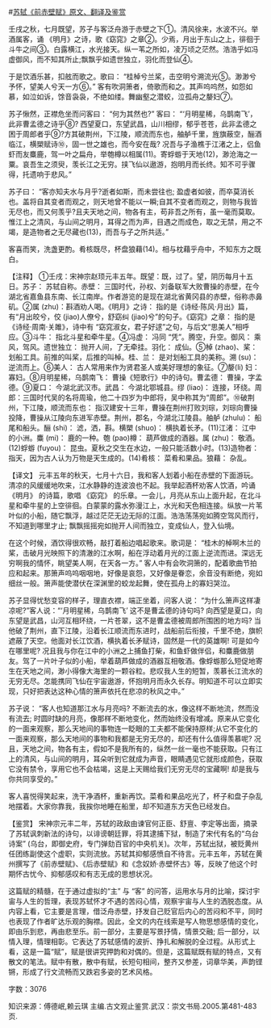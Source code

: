 #[苏轼《前赤壁赋》原文、翻译及鉴赏](https://www.vrrw.net/wx/14147.html)

壬戌之秋，七月既望，苏子与客泛舟游于赤壁之下①。清风徐来，水波不兴。举酒属客，诵 《明月》之诗，歌《窈窕》之章②。少焉，月出于东山之上，徘徊于斗牛之间③。白露横江，水光接天。纵一苇之所如，凌万顷之茫然。浩浩乎如冯虚御风，而不知其所止;飘飘乎如遗世独立，羽化而登仙④。

于是饮酒乐甚，扣舷而歌之。歌曰： “桂棹兮兰桨，击空明兮溯流光⑤。渺渺兮予怀，望美人兮天一方⑥。” 客有吹洞箫者，倚歌而和之。其声呜呜然，如怨如慕，如泣如诉，馀音袅袅，不绝如缕。舞幽壑之潜蛟，泣孤舟之嫠妇⑦。

苏子愀然，正襟危坐而问客曰： “何为其然也?” 客曰： “‘月明星稀，乌鹊南飞’，此非曹孟德之诗乎⑧? 西望夏口，东望武昌，山川相缪，郁乎苍苍，此非孟德之困于周郎者乎⑨?方其破荆州，下江陵，顺流而东也，舳舻千里，旌旗蔽空，酾酒临江，横槊赋诗⑩，固一世之雄也，而今安在哉? 况吾与子渔樵于江渚之上，侣鱼虾而友麋鹿，驾一叶之扁舟，举匏樽以相属(11)。寄蜉蝣于天地(12)，渺沧海之一粟。哀吾生之须臾，羡长江之无穷。挟飞仙以遨游，抱明月而长终。知不可乎骤得，托遗响于悲风。”

苏子曰： “客亦知夫水与月乎?逝者如斯，而未尝往也; 盈虚者如彼，而卒莫消长也。盖将自其变者而观之，则天地曾不能以一瞬;自其不变者而观之，则物与我皆无尽也，而又何羡乎?且夫天地之间，物各有主，苟非吾之所有，虽一毫而莫取。惟江上之清风，与山间之明月，耳得之而为声，目遇之而成色，取之无禁，用之不竭，是造物者之无尽藏也(13)，而吾与子之所共适。”

客喜而笑，洗盏更酌。肴核既尽，杯盘狼藉(14)。相与枕藉乎舟中，不知东方之既白。



【注释】 ①壬戌：宋神宗赵顼元丰五年。既望：既，过了。望，阴历每月十五日。苏子： 苏轼自称。赤壁： 三国时代，孙权、刘备联军大败曹操的赤壁，在今湖北省嘉鱼县东南、长江南岸。作者游览的是现在湖北省黄冈县的赤壁，俗称赤鼻矶。②属 (zhu)：斟酒劝人喝。《明月》之诗： 指的是《诗经·陈风·月出》篇，有“月出皎兮，佼 (jiao)人僚兮，舒窈纠 (jiao)兮”的句子。《窈窕》之章： 指的是《诗经·周南·关雎》，诗中有 “窈窕淑女，君子好逑”之句，与后文“思美人”相呼应。③斗牛： 指北斗星和牵牛星。④冯虚： 冯同 “凭”。腾空，升空。御风： 乘风，驾风。遗世独立： 抛开人间，了无牵挂。羽化： 成仙。⑤棹 (zhao)、桨： 划船工具。前推的叫桨，后推的叫棹。桂、兰： 是对划船工具的美称。溯 (su)： 逆流而上。⑥美人： 古人常用来作为贤君圣人或美好理想的象征。⑦嫠(li) 妇： 寡妇。⑧月明星稀，乌鹊南飞： 曹操《短歌行》中的诗句。曹孟德： 曹操，字孟德。⑨夏口： 今湖北武汉市。武昌： 今湖北鄂城县。缪 (liao)： 连接，环绕。周郎：三国时代吴的名将周瑜，他二十四岁为中郎将，吴中称其为“周郎”。⑩破荆州，下江陵，顺流而东也： 指汉建安十三年，曹操在荆州打败刘琮，刘琮向曹操投降，曹操从江陵向东进军赤壁。荆州，郡名，今湖北江陵县。舳舻 (zhulu)： 船尾和船头。酾 (shi)： 滤，洒，斟。横槊 (shuo)： 横执着长矛。(11)江渚： 江中的小洲。麋 (mi)： 鹿的一种。匏 (pao)樽： 葫芦做成的酒器。属 (zhu)： 敬酒。(12)蜉蝣 (fuyou)： 昆虫。夏秋之交生在水边，一般只能活数小时。(13)造物者： 指天，因为古人认为万物是天生成的。(14)肴核： 菜肴和果品。狼藉： 杂乱。

【译文】 元丰五年的秋天，七月十六日，我和客人划着小船在赤壁的下面游玩。清凉的风缓缓地吹来，江水静静的连波浪也不起。我举起酒杯劝客人饮酒，吟诵 《明月》 的诗篇，歌唱 《窈窕》 的乐章。一会儿，月亮从东山上面升起，在北斗星和牵牛星的上空徘徊。白蒙蒙的露水弥漫江上，水光和天色相连接。纵放一片苇叶似的小船，随它飘浮，越过茫茫无边无际的江面。浩浩荡荡宛如腾空驾风而行，不知道到哪里才止; 飘飘摇摇宛如抛开人间而独立，变成仙人，登入仙境。

在这个时候，酒饮得很欢畅，敲打着船边唱起歌来。歌词是： “桂木的棹啊木兰的桨，击破月光映照下的清澈的江水啊，船在浮动着月光的江面上逆流而进。深远无穷啊我的情怀，眺望美人啊，在天各一方。” 客人中有会吹洞箫的，配着歌曲节拍应和起来。那箫声呜呜咽咽地，好像是哀怨，又好像是眷恋，余音没有断绝，宛如细丝一般。箫声能使潜伏在深渊里的蛟龙起舞，使在孤舟上的寡妇哭泣。

苏子显得忧愁变容的样子，理直衣襟，端正坐着，问客人说： “为什么箫声这样凄凉呢?”客人说：“‘月明星稀，乌鹊南飞’ 这不是曹孟德的诗句吗? 向西望是夏口，向东望是武昌，山河互相环绕，一片苍翠，这不是曹孟德被周郎所围困的地方吗? 当他破了荆州，直下江陵，沿着长江顺流而东进时，战船前后衔接，千里不绝，旗帜遮蔽了天空。他面对长江饮酒，横执着长矛赋诗，固然是一代的英雄啊! 可是如今在哪里呢? 况且我与你在江中的小洲之上捕鱼打柴，和鱼虾做伴侣，和麋鹿做朋友。驾了一片叶子似的小船，举着葫芦做成的酒器互相敬酒。像蜉蝣那么短促地寄生在天地之间，渺小得像大海里的一颗谷粒。悲叹我人生的短暂，羡慕长江流水的无穷无尽。怎能携同飞仙在宇宙遨游，怀抱明月而永久长存。明知道不可以立即实现，只好把表达这种心情的箫声依托在悲凉的秋风之中。”

苏子说： “客人也知道那江水与月亮吗? 不断流去的水，像这样不断地流，然而没有流去; 时圆时缺的月亮，像那样不断地变化，然而始终没有增减。原来从它变化的一面来观察，那么天地间的事物连一眨眼的工夫都不能保持原样;从它不变化的一面来观察，那么天地间的事物和我都是无穷无尽的，却还有什么值得羡慕呢? 况且，天地之间，物各有主，假如不是我所有的，纵然一丝一毫也不能获取。只有江上的清风，与山间的明月，耳朵听到它就成为声音，眼睛遇见它就形成颜色，获取它没有禁令，享用它也不会枯竭，这是上天赐给我们无穷无尽的宝藏啊! 却是我与你共同享受的。”

客人喜悦得笑起来，洗干净酒杯，重新再饮。菜肴和果品吃光了，杯子和盘子杂乱地摆着。大家你靠我，我挨你地睡在船里，却不知道东方天色已经发白。

【鉴赏】 宋神宗元丰二年，苏轼的政敌由谏官何正臣、舒亶、李定等出面，摘录了苏轼讽刺新法的诗句，以诽谤朝廷罪，将其逮捕下狱，制造了宋代有名的“乌台诗案” (乌台，即御史府，专门弹劾百官的中央机关)。次年，苏轼出狱，被贬黄州任团练副使这个虚职，实则流放。苏轼其抑郁感愤自不待言。元丰五年，苏轼在黄州撰写了《前赤壁赋》、《后赤壁赋》和《念奴娇·赤壁怀古》等，反映了他这个时期怀古忧今、抑郁感叹和有志无成的思想状况。

这篇赋的精髓，在于通过虚拟的“主” 与 “客” 的问答，运用水与月的比喻，探讨宇宙与人生的哲理，表现苏轼怀才不遇的苦闷心情，观察宇宙与人生的洒脱态度。从内容上看，它主要是言理，借泛舟赤壁，抒发自己贬官后内心的苦闷和不平，同时也表现了作者旷达乐观的胸襟。因此，全文的内在线索是写人物思想感情的变化，即由乐到悲，再由悲至乐。前一部分，主要是写景抒情，情景交融; 后一部分，以情入理，情理相彰。它表达了苏轼感情的波折、挣扎和解脱的全过程。从形式上看，这是一篇“赋”，赋是很讲究押韵和对偶的。但是，这篇赋既有赋的特点，又有散文的笔法。赋中有散，散中有赋，长短句相间，整齐又参差，词章华美，声韵铿锵，形成了行文流畅而又跌宕多姿的艺术风格。

字数：3076

知识来源：傅德岷,赖云琪 主编.古文观止鉴赏.武汉：崇文书局.2005.第481-483页.

